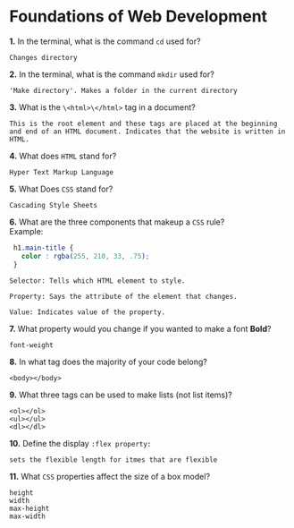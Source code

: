 # Foundations of Web Development

**1.** In the terminal, what is the command `cd` used for?
<!-- enter you answer in the space below -->
```
Changes directory
```

**2.** In the terminal, what is the command `mkdir` used for?
<!-- enter you answer in the space below -->
```
'Make directory'. Makes a folder in the current directory
```

**3.** What is the `\<html>\</html>` tag in a document?
<!-- enter you answer in the space below -->
```
This is the root element and these tags are placed at the beginning and end of an HTML document. Indicates that the website is written in HTML. 

```

**4.** What does `HTML` stand for?
<!-- enter you answer in the space below -->
```
Hyper Text Markup Language
```

**5.** What Does `CSS` stand for?
<!-- enter you answer in the space below -->
```
Cascading Style Sheets
```

**6.** What are the three components that makeup a `CSS` rule? <br> Example:
```css
 h1.main-title {
   color : rgba(255, 210, 33, .75);
 }
```
<!-- enter you answer in the space below -->
```
Selector: Tells which HTML element to style.

Property: Says the attribute of the element that changes. 

Value: Indicates value of the property.
```

**7.** What property would you change if you wanted to make a font **Bold**?
<!-- enter you answer in the space below -->
```
font-weight
```

**8.** In what tag does the majority of your code belong?
<!-- enter you answer in the space below -->
```
<body></body>
```

**9.** What three tags can be used to make lists (not list items)?
<!-- enter you answer in the space below -->
```
<ol></ol>
<ul></ul>
<dl></dl>
```

**10.** Define the display `:flex property:`
<!-- enter you answer in the space below -->
```
sets the flexible length for itmes that are flexible
```

**11.** What `CSS` properties affect the size of a box model?
<!-- enter you answer in the space below -->
```
height
width
max-height
max-width
```
